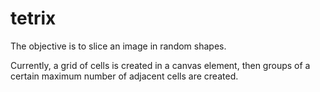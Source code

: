 # tetrix
The objective is to slice an image in random shapes.

Currently, a grid of cells is created in a canvas element, then groups of a certain maximum number of adjacent cells are created.

